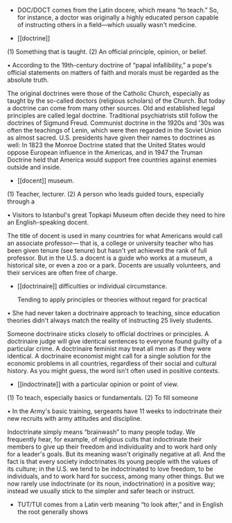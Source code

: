 - DOC/DOCT comes from the Latin docere, which means “to teach.” So, for instance, a doctor was
originally  a  highly  educated  person  capable  of  instructing  others  in  a  field—which  usually  wasn't
medicine.

- [[doctrine]] 

 (1) Something that is taught. (2) An official principle, opinion, or belief. 

•  According  to  the  19th-century  doctrine  of  “papal  infallibility,”  a  pope's  official  statements  on
matters of faith and morals must be regarded as the absolute truth. 

The  original  doctrines  were  those  of  the  Catholic  Church,  especially  as  taught  by  the  so-called
doctors (religious scholars) of the Church. But today a doctrine can come from many other sources.
Old and established legal principles are called legal doctrine. Traditional psychiatrists still follow
the doctrines of Sigmund Freud. Communist doctrine in the 1920s and '30s was often the teachings of
Lenin,  which  were  then  regarded  in  the  Soviet  Union  as  almost  sacred.  U.S.  presidents  have  given
their  names  to  doctrines  as  well:  In  1823  the  Monroe  Doctrine  stated  that  the  United  States  would
oppose  European  influence  in  the  Americas,  and  in  1947  the  Truman  Doctrine  held  that  America
would support free countries against enemies outside and inside.

- [[docent]] 
museum. 

 (1) Teacher, lecturer. (2) A person who leads guided tours, especially through a

•  Visitors  to  Istanbul's  great  Topkapi  Museum  often  decide  they  need  to  hire  an  English-speaking
docent. 

The title of docent is used in many countries for what Americans would call an associate professor—
that is, a college or university teacher who has been given tenure (see tenure) but hasn't yet achieved
the rank of full professor. But in the U.S. a docent is a guide who works at a museum, a historical site,
or even a zoo or a park. Docents are usually volunteers, and their services are often free of charge.

- [[doctrinaire]] 
difficulties or individual circumstance. 

  Tending  to  apply  principles  or  theories  without  regard  for  practical

•  She  had  never  taken  a  doctrinaire  approach  to  teaching,  since  education  theories  didn't  always
match the reality of instructing 25 lively students. 

Someone doctrinaire sticks closely to official doctrines or principles. A doctrinaire judge will give
identical sentences to everyone found guilty of a particular crime. A doctrinaire feminist may treat all
men  as  if  they  were  identical.  A  doctrinaire  economist  might  call  for  a  single  solution  for  the
economic  problems  in  all  countries,  regardless  of  their  social  and  cultural  history.  As  you  might
guess, the word isn't often used in positive contexts.

- [[indoctrinate]] 
with a particular opinion or point of view. 

 (1) To teach, especially basics or fundamentals. (2) To fill someone

• In the Army's basic training, sergeants have 11 weeks to indoctrinate their new recruits with army
attitudes and discipline. 

Indoctrinate simply means “brainwash” to many people today. We frequently hear, for example, of
religious cults that indoctrinate their members to give up their freedom and individuality and to work
hard only for a leader's goals. But its meaning wasn't originally negative at all. And the fact is that
every society indoctrinates its young people with the values of its culture; in the U.S. we tend to be
indoctrinated  to  love  freedom,  to  be  individuals,  and  to  work  hard  for  success,  among  many  other
things. But we now rarely use indoctrinate (or its noun, indoctrination) in a positive way; instead
we usually stick to the simpler and safer teach or instruct.

- TUT/TUI comes from a Latin verb meaning “to look after,” and in English the root generally shows
